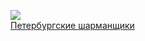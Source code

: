 ![](/books/prose_classic/Дмитрий%20Васильевич%20Григорович/Петербургские%20шарманщики.jpg)  
[Петербургские шарманщики](/books/prose_classic/Дмитрий%20Васильевич%20Григорович/Петербургские%20шарманщики)
